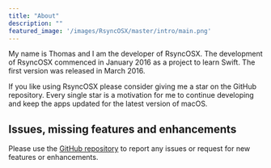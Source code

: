 ```yaml
---
title: "About"
description: ""
featured_image: '/images/RsyncOSX/master/intro/main.png'
---
```

My name is Thomas and I am the developer of RsyncOSX. The development of RsyncOSX commenced in January 2016 as a project to learn Swift. The first version was released in March 2016.

If you like using RsyncOSX please consider giving me a star on the GitHub repository. Every single star is a motivation for me to continue developing and keep the apps updated for the latest version of macOS.

## Issues, missing features and enhancements

Please use the [GitHub repository](https://github.com/rsyncOSX/RsyncOSX) to report any issues or request for new features or enhancements.
